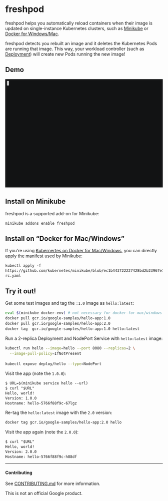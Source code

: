 # freshpod

freshpod helps you automatically reload containers when their image is updated
on single-instance Kubernetes clusters, such as [Minikube] or [Docker for
Windows/Mac][dfm].

freshpod detects you rebuilt an image and it deletes the Kubernetes Pods are
running that image. This way, your workload controller (such as [Deployment])
will create new Pods running the new image!


[Minikube]: https://github.com/kubernetes/minikube
[dfm]: https://docs.docker.com/docker-for-mac/kubernetes/
[Pods]: https://kubernetes.io/docs/concepts/workloads/pods/pod/
[Deployment]: https://kubernetes.io/docs/concepts/workloads/controllers/deployment/

## Demo

[![A command line demo of freshpod replacing pods when the image is updated](img/freshpod-demo.gif)](https://asciinema.org/a/dD9UhCIaPw13znirhmGUnNJtd)

## Install on Minikube

freshpod is a supported add-on for Minikube:

    minikube addons enable freshpod

## Install on “Docker for Mac/Windows”

If you’re using [Kubernertes on Docker for Mac/Windows][dfm], you can directly
apply [the manifest](https://github.com/kubernetes/minikube/blob/master/deploy/addons/freshpod/freshpod-rc.yaml)
used by Minikube:

    kubectl apply -f https://github.com/kubernetes/minikube/blob/ec1b443722227428bd2b23967e1b48d94350a5ac/deploy/addons/freshpod/freshpod-rc.yaml

## Try it out!

Get some test images and tag the `:1.0` image as `hello:latest`:

```sh
eval $(minikube docker-env) # not necessary for docker-for-mac/windows
docker pull gcr.io/google-samples/hello-app:1.0
docker pull gcr.io/google-samples/hello-app:2.0
docker tag  gcr.io/google-samples/hello-app:1.0 hello:latest
```

Run a 2-replica Deployment and NodePort Service with `hello:latest` image:

```sh
kubectl run hello --image=hello --port 8080 --replicas=2 \
  --image-pull-policy=IfNotPresent

kubectl expose deploy/hello --type=NodePort
```

Visit the app (note the `1.0.0`):

```
$ URL=$(minikube service hello --url)
$ curl "$URL"
Hello, world!
Version: 1.0.0
Hostname: hello-5766f88f9c-67lgz
```

Re-tag the `hello:latest` image with the `2.0` version:

```sh
docker tag gcr.io/google-samples/hello-app:2.0 hello
```

Visit the app again (note the `2.0.0`):

```
$ curl "$URL"
Hello, world!
Version: 2.0.0
Hostname: hello-5766f88f9c-h88df
```

-----

#### Contributing

See [CONTRIBUTING.md](CONTRIBUTING.md) for more information.

This is not an official Google product.
